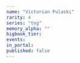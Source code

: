 ```yaml
---
name: "Victorian Pulaski"
rarity: 4
series: "tng"
memory_alpha: ""
bigbook_tier:
events:
in_portal:
published: false
---
```

